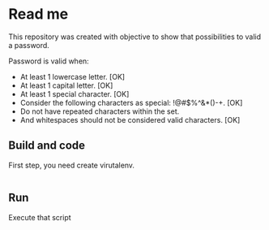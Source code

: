 # Read me

This repository was created with objective to show that possibilities to valid a password.

Password is valid when:

- At least 1 lowercase letter. [OK]
- At least 1 capital letter. [OK]
- At least 1 special character. [OK]
- Consider the following characters as special: !@#$%^&*()-+. [OK]
- Do not have repeated characters within the set.
- And whitespaces should not be considered valid characters. [OK]

## Build and code

First step, you need create virutalenv.

```shell

```

## Run

Execute that script

```shell

```

